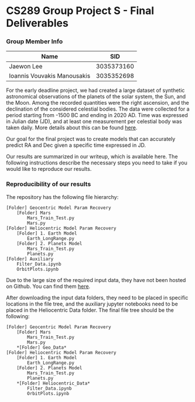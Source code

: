 # CS289 Group Project S - Final Deliverables### Group Member Info| Name       | SID || ----------- | ----------- || Jaewon Lee | 3035373160 || Ioannis Vouvakis Manousakis | 3035352698 |For the early deadline project, we had created a large dataset of synthetic astronomical observations of the planets of the solar system, the Sun, and the Moon. Among the recorded quantities were the right ascension, and the declination of the considered celestial bodies. The data were collected for a period starting from -1500 BC and ending in 2020 AD. Time was expressed in Julian date (JD), and at least one measurement per celestial body was taken daily. More details about this can be found [here](https://github.com/ioannis-vm/CS289_2020_ProjectS_TeamJupyter).Our goal for the final project was to create models that can accurately predict RA and Dec given a specific time expressed in JD.Our results are summarized in our writeup, which is available here. The following instructions describe the necessary steps you need to take if you would like to reproduce our results.### Reproducibility of our resultsThe repository has the following file hierarchy:```[Folder] Geocentric Model Param Recovery	[Folder] Mars		Mars_Train_Test.py		Mars.py[Folder] Heliocentric Model Param Recovery	[Folder] 1. Earth Model		Earth_LongRange.py	[Folder] 2. Planets Model		Mars_Train_Test.py		Planets.py[Folder] Auxiliary 	Filter_Data.ipynb	OrbitPlots.ipynb```Due to the large size of the required input data, they have not been hosted on Github. You can find them [here](https://drive.google.com/drive/folders/1UF7OOssdIMld-oOjBigWpc_-oSErPLyi?usp=sharing).After downloading the input data folders, they need to be placed in specific locations in the file tree, and the auxiliary jupyter notebooks need to be placed in the Heliocentric Data folder. The final file tree should be the following:```[Folder] Geocentric Model Param Recovery	[Folder] Mars		Mars_Train_Test.py		Mars.py	*[Folder] Geo_Data*[Folder] Heliocentric Model Param Recovery	[Folder] 1. Earth Model		Earth_LongRange.py	[Folder] 2. Planets Model		Mars_Train_Test.py		Planets.py	*[Folder] Heliocentric_Data*		Filter_Data.ipynb		OrbitPlots.ipynb```